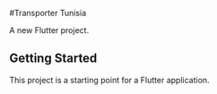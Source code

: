 #Transporter Tunisia

A new Flutter project.

## Getting Started

This project is a starting point for a Flutter application.



